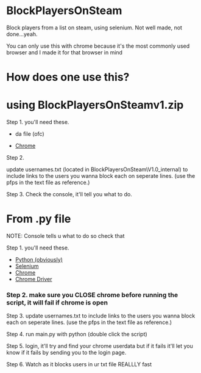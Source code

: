 
# BlockPlayersOnSteam

Block players from a list on steam, using selenium. Not well made, not done...yeah.

You can only use this with chrome because it's the most commonly used browser and I made it for that browser in mind




# How does one use this?

# using BlockPlayersOnSteamv1.zip


Step 1.
you'll need these.

- da file (ofc)
  
- [Chrome](https://www.google.com/chrome/dr/download/?brand=CHBD&ds_kid=43700075934933222&gad_source=1&gclid=Cj0KCQiA2oW-BhC2ARIsADSIAWqqpE1Fb-gC79dgdWsxYgvFG_fC9AI4WKiuUcRJO_7aq9OMrHauoWMaAiTSEALw_wcB&gclsrc=aw.ds)

Step 2.

update usernames.txt (located in BlockPlayersOnSteam\V1.0\_internal) to include links to the users you wanna block each on seperate lines. (use the pfps in the text file as reference.)

Step 3. 
Check the console, it'll tell you what to do.

# From .py file
NOTE: Console tells u what to do so check that

Step 1. 
you'll need these.

- [Python (obviously)](https://www.python.org/downloads/)
- [Selenium](https://pypi.org/project/selenium/)
- [Chrome](https://www.google.com/chrome/dr/download/?brand=CHBD&ds_kid=43700075934933222&gad_source=1&gclid=Cj0KCQiA2oW-BhC2ARIsADSIAWqqpE1Fb-gC79dgdWsxYgvFG_fC9AI4WKiuUcRJO_7aq9OMrHauoWMaAiTSEALw_wcB&gclsrc=aw.ds)
- [Chrome Driver](https://googlechromelabs.github.io/chrome-for-testing/)
### Step 2. make sure you CLOSE chrome before running the script, it will fail if chrome is open
Step 3. 
update usernames.txt to include links to the users you wanna block each on seperate lines. (use the pfps in the text file as reference.)

Step 4. run main.py with python (double click the script)

Step 5. login, it'll try and find your chrome userdata but if it fails it'll let you know if it fails by sending you to the login page.

Step 6. Watch as it blocks users in ur txt file REALLLY fast



